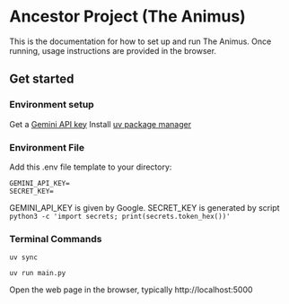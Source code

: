 # Ancestor Project (The Animus)

This is the documentation for how to set up and run The Animus. Once running, usage instructions are provided in the browser.

## Get started

### Environment setup

Get a [Gemini API key](https://aistudio.google.com/apikey)
Install [uv package manager](https://docs.astral.sh/uv/getting-started/installation/)

### Environment File
Add this .env file template to your directory:

```.env
GEMINI_API_KEY=
SECRET_KEY=
```

GEMINI_API_KEY is given by Google.
SECRET_KEY is generated by script `python3 -c 'import secrets; print(secrets.token_hex())'`

### Terminal Commands

`uv sync`

`uv run main.py`

Open the web page in the browser, typically http://localhost:5000